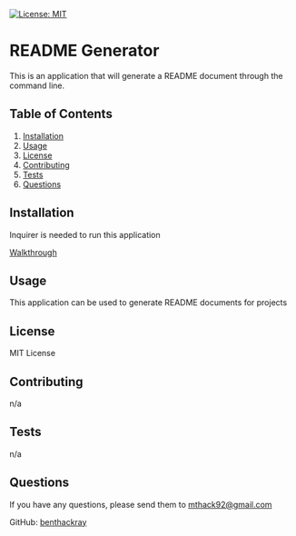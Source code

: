 [![License: MIT](https://img.shields.io/badge/License-MIT-yellow.svg)](https://opensource.org/licenses/MIT)
# README Generator

This is an application that will generate a README document through the command line.

## Table of Contents
1. [Installation](#installation)
2. [Usage](#usage)
3. [License](#license)
4. [Contributing](#contributing)
5. [Tests](#tests)
6. [Questions](#questions)

## Installation

Inquirer is needed to run this application

[Walkthrough](https://drive.google.com/file/d/1-q0lUFzbauB2H22pX_NLSy6RAWU72C1J/view)

## Usage

This application  can be used to generate README documents for projects

## License

MIT License

## Contributing

n/a

## Tests

n/a

## Questions

If you have any questions, please send them to mthack92@gmail.com

GitHub: [benthackray](http:/github.com/benthackray)
